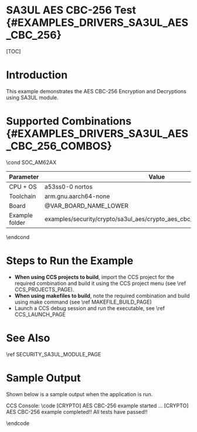 # SA3UL AES CBC-256 Test {#EXAMPLES_DRIVERS_SA3UL_AES_CBC_256}

[TOC]

# Introduction

This example demonstrates the AES CBC-256 Encryption and Decryptions using SA3UL module.

# Supported Combinations {#EXAMPLES_DRIVERS_SA3UL_AES_CBC_256_COMBOS}

\cond SOC_AM62AX

 Parameter      | Value
 ---------------|-----------
 CPU + OS       | a53ss0-0 nortos
 Toolchain      | arm.gnu.aarch64-none
 Board          | @VAR_BOARD_NAME_LOWER
 Example folder | examples/security/crypto/sa3ul_aes/crypto_aes_cbc_256/crypto_aes_cbc_256.c
\endcond

# Steps to Run the Example

- **When using CCS projects to build**, import the CCS project for the required combination
  and build it using the CCS project menu (see \ref CCS_PROJECTS_PAGE).
- **When using makefiles to build**, note the required combination and build using
  make command (see \ref MAKEFILE_BUILD_PAGE)
- Launch a CCS debug session and run the executable, see \ref CCS_LAUNCH_PAGE

# See Also

\ref SECURITY_SA3UL_MODULE_PAGE

# Sample Output

Shown below is a sample output when the application is run.


CCS Console:
\code
[CRYPTO] AES CBC-256 example started ...
[CRYPTO] AES CBC-256 example completed!!
All tests have passed!!

\endcode



